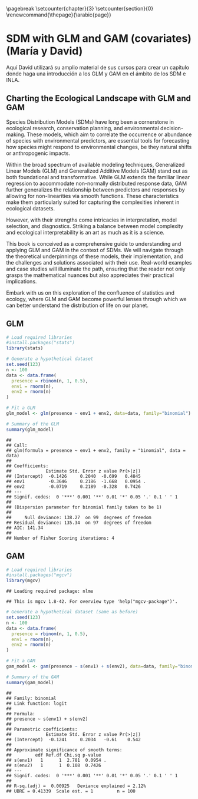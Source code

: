
\pagebreak 
\setcounter{chapter}{3}
\setcounter{section}{0}
\renewcommand{\thepage}{\arabic{page}}

# SDM with GLM and GAM (covariates)  (María y David)

Aquí David utilizará su amplio material de sus cursos para crear un capítulo donde haga una introducción a los GLM y GAM en el ámbito de los SDM e INLA. 

## Charting the Ecological Landscape with GLM and GAM 

Species Distribution Models (SDMs) have long been a cornerstone in ecological research, conservation planning, and environmental decision-making. These models, which aim to correlate the occurrence or abundance of species with environmental predictors, are essential tools for forecasting how species might respond to environmental changes, be they natural shifts or anthropogenic impacts.

Within the broad spectrum of available modeling techniques, Generalized Linear Models (GLM) and Generalized Additive Models (GAM) stand out as both foundational and transformative. While GLM extends the familiar linear regression to accommodate non-normally distributed response data, GAM further generalizes the relationship between predictors and responses by allowing for non-linearities via smooth functions. These characteristics make them particularly suited for capturing the complexities inherent in ecological datasets.

However, with their strengths come intricacies in interpretation, model selection, and diagnostics. Striking a balance between model complexity and ecological interpretability is an art as much as it is a science.

This book is conceived as a comprehensive guide to understanding and applying GLM and GAM in the context of SDMs. We will navigate through the theoretical underpinnings of these models, their implementation, and the challenges and solutions associated with their use. Real-world examples and case studies will illuminate the path, ensuring that the reader not only grasps the mathematical nuances but also appreciates their practical implications.

Embark with us on this exploration of the confluence of statistics and ecology, where GLM and GAM become powerful lenses through which we can better understand the distribution of life on our planet.

## GLM


```r
# Load required libraries
#install.packages("stats")
library(stats)

# Generate a hypothetical dataset
set.seed(123)
n <- 100
data <- data.frame(
  presence = rbinom(n, 1, 0.5),
  env1 = rnorm(n),
  env2 = rnorm(n)
)

# Fit a GLM
glm_model <- glm(presence ~ env1 + env2, data=data, family="binomial")

# Summary of the GLM
summary(glm_model)
```

```
## 
## Call:
## glm(formula = presence ~ env1 + env2, family = "binomial", data = data)
## 
## Coefficients:
##             Estimate Std. Error z value Pr(>|z|)  
## (Intercept)  -0.1426     0.2040  -0.699   0.4845  
## env1         -0.3646     0.2186  -1.668   0.0954 .
## env2         -0.0719     0.2189  -0.328   0.7426  
## ---
## Signif. codes:  0 '***' 0.001 '**' 0.01 '*' 0.05 '.' 0.1 ' ' 1
## 
## (Dispersion parameter for binomial family taken to be 1)
## 
##     Null deviance: 138.27  on 99  degrees of freedom
## Residual deviance: 135.34  on 97  degrees of freedom
## AIC: 141.34
## 
## Number of Fisher Scoring iterations: 4
```

## GAM


```r
# Load required libraries
#install.packages("mgcv")
library(mgcv)
```

```
## Loading required package: nlme
```

```
## This is mgcv 1.8-42. For overview type 'help("mgcv-package")'.
```

```r
# Generate a hypothetical dataset (same as before)
set.seed(123)
n <- 100
data <- data.frame(
  presence = rbinom(n, 1, 0.5),
  env1 = rnorm(n),
  env2 = rnorm(n)
)

# Fit a GAM
gam_model <- gam(presence ~ s(env1) + s(env2), data=data, family="binomial")

# Summary of the GAM
summary(gam_model)
```

```
## 
## Family: binomial 
## Link function: logit 
## 
## Formula:
## presence ~ s(env1) + s(env2)
## 
## Parametric coefficients:
##             Estimate Std. Error z value Pr(>|z|)
## (Intercept)  -0.1241     0.2034   -0.61    0.542
## 
## Approximate significance of smooth terms:
##         edf Ref.df Chi.sq p-value  
## s(env1)   1      1  2.781  0.0954 .
## s(env2)   1      1  0.108  0.7426  
## ---
## Signif. codes:  0 '***' 0.001 '**' 0.01 '*' 0.05 '.' 0.1 ' ' 1
## 
## R-sq.(adj) =  0.00925   Deviance explained = 2.12%
## UBRE = 0.41339  Scale est. = 1         n = 100
```

